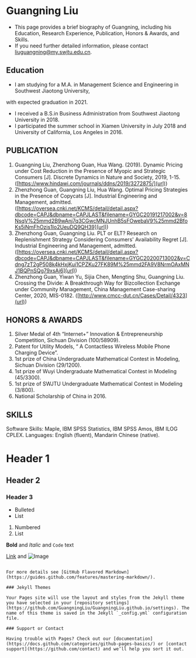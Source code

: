 # Guangning Liu
- This page provides a brief biography of Guangning, including his Education, Research Experience, Publication, Honors & Awards, and Skills.
- If you need further detailed information, please contact liuguangning@my.swjtu.edu.cn.
## Education
- I am studying for a M.A. in Management Science and Engineering in Southwest Jiaotong University, 

with expected graduation in 2021.
- I received a B.S.in Business Administration from Southwest Jiaotong University in 2018.
- I participated the summer school in Xiamen University in July 2018 and University of California, Los Angeles in 2016.

## PUBLICATION
1.	Guangning Liu, Zhenzhong Guan, Hua Wang. (2019). Dynamic Pricing under Cost Reduction in the Presence of Myopic and Strategic Consumers [J]. Discrete Dynamics in Nature and Society, 2019, 1-15. ([https://www.hindawi.com/journals/ddns/2019/3272875/](url))
2.	Zhenzhong Guan, Guangning Liu, Hua Wang. Optimal Pricing Strategies in the Presence of Copycats [J]. Industrial Engineering and Management, admitted. ([https://oversea.cnki.net/KCMS/detail/detail.aspx?dbcode=CAPJ&dbname=CAPJLAST&filename=GYGC20191217002&v=8NsqV%25mmd2B9wAnj7q3CGwcMNJUnhB5sFOwebaV9%25mmd2BfoKs5iNmFhOzis1Io2UeuDQ9QH39](url))
3.	Zhenzhong Guan, Guangning Liu. PLT or ELT? Research on Replenishment Strategy Considering Consumers' Availability Regret [J]. Industrial Engineering and Management, admitted. ([https://oversea.cnki.net/KCMS/detail/detail.aspx?dbcode=CAPJ&dbname=CAPJLAST&filename=GYGC20200713002&v=Cdng7zT2gP508k4kHxjKui1CPZKu27FK89M%25mmd2FA9V8NrmOAxMNJ1BQPnSQg79xsAi6](url))
4.	Zhenzhong Guan, Yiwan Yu, Sijia Chen, Mengting Shu, Guangning Liu. Crossing the Divide: A Breakthrough Way for Bizcollection Exchange under Community Management, China Management Case-sharing Center, 2020, MIS-0182. ([http://www.cmcc-dut.cn/Cases/Detail/4323](url))

## HONORS & AWARDS
1. Silver Medal of 4th “Internet+” Innovation & Entrepreneurship Competition, Sichuan Division (100/58909).
2. Patent for Utility Models, “ A Contactless Wireless Mobile Phone Charging Device”.
3. 1st prize of China Undergraduate Mathematical Contest in Modeling, Sichuan Division (29/1200).
4. 1st prize of Wuyi Undergraduate Mathematical Contest in Modeling (45/3300).
5. 1st prize of SWJTU Undergraduate Mathematical Contest in Modeling (3/800).
6. National Scholarship of China in 2016.
## SKILLS
Software Skills: Maple, IBM SPSS Statistics, IBM SPSS Amos, IBM ILOG CPLEX.
Languages: English (fluent), Mandarin Chinese (native).


# Header 1
## Header 2
### Header 3

- Bulleted
- List

1. Numbered
2. List

**Bold** and _Italic_ and `Code` text

[Link](url) and ![Image](src)
```

For more details see [GitHub Flavored Markdown](https://guides.github.com/features/mastering-markdown/).

### Jekyll Themes

Your Pages site will use the layout and styles from the Jekyll theme you have selected in your [repository settings](https://github.com/GuangningLiu/GuangningLiu.github.io/settings). The name of this theme is saved in the Jekyll `_config.yml` configuration file.

### Support or Contact

Having trouble with Pages? Check out our [documentation](https://docs.github.com/categories/github-pages-basics/) or [contact support](https://github.com/contact) and we’ll help you sort it out.
